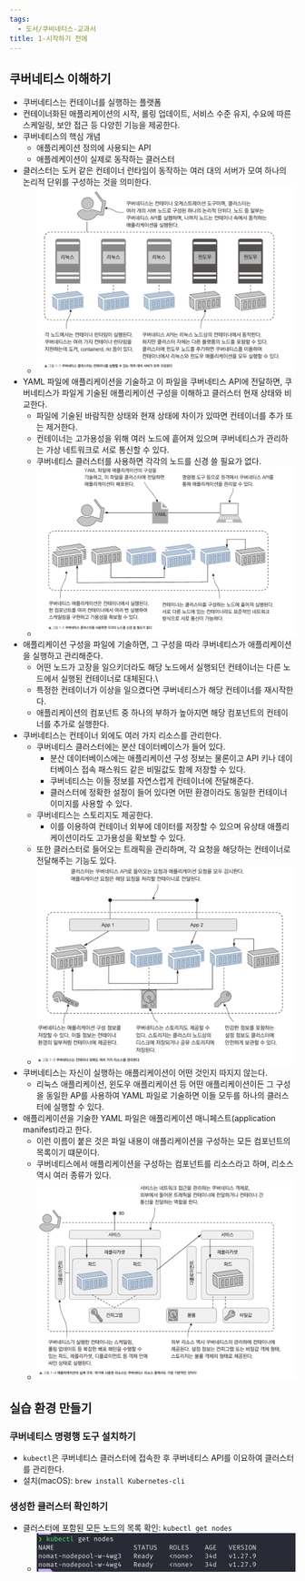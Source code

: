 ```yaml
---
tags:
  - 도서/쿠비네티스-교과서
title: 1-시작하기 전에
---
```

## 쿠버네티스 이해하기

- 쿠버네티스는 컨테이너를 실행하는 플랫폼
- 컨테이너화된 애플리케이션의 시작, 롤링 업데이트, 서비스 수준 유지, 수요에 따른 스케일링, 보안 접근 등 다양힌 기능을 제공한다.
- 쿠버네티스의 핵심 개념
	- 애플리케이션 정의에 사용되는 API
	- 애플레케이션이 실제로 동작하는 클러스터
- 클러스터는 도커 같은 컨테이너 런타임이 동작하는 여러 대의 서버가 모여 하나의 논리적 단위를 구성하는 것을 의미한다.
	- ![](assets/Pasted%20image%2020240623011529.png)
- YAML 파일에 애플리케이션을 기술하고 이 파일을 쿠버네티스 API에 전달하면, 쿠버네티스가 파일게 기술된 애플리케이션 구성을 이해하고 클러스터 현재 상태와 비교한다.
	- 파일에 기술된 바람직한 상태와 현재 상태에 차이가 있따면 컨테이너를 추가 또는 제거한다.
	- 컨테이너는 고가용성을 위해 여러 노드에 흩어져 있으며 쿠버네티스가 관리하는 가상 네트워크로 서로 통신할 수 있다.
	- 쿠버네티스 클러스터를 사용하면 각각의 노드를 신경 쓸 필요가 없다.
	- ![](assets/Pasted%20image%2020240623011907.png)
- 애플리케이션 구성을 파일에 기술하면, 그 구성을 따라 쿠버네티스가 애플리케이션을 실행하고 관리해준다.
	- 어떤 노드가 고장을 일으키더라도 해당 노드에서 실행되던 컨테이너는 다른 노드에서 실행된 컨테이너로 대체된다.\
	- 특정한 컨테이너가 이상을 일으켰다면 쿠버네티스가 해당 컨테이너를 재시작한다.
	- 애플리케이션의 컴포넌트 중 하나의 부하가 높아지면 해당 컴포넌트의 컨테이너를 추가로 실행한다.
- 쿠버네티스는 컨테이너 외에도 여러 가지 리소스를 관리한다.
	- 쿠버네티스 클러스터에는 분산 데이터베이스가 들어 있다.
		- 분산 데이터베이스에는 애플리케이션 구성 정보는 물론이고 API 키나 데이터베이스 접속 패스워드 같은 비밀값도 함께 저장할 수 있다.
		- 쿠버네티스는 이들 정보를 자연스럽게 컨테이너에 전달해준다.
		- 클러스터에 정확한 설정이 들어 있다면 어떤 환경이라도 동일한 컨테이너 이미지를 사용할 수 있다.
	- 쿠버네티스는 스토리지도 제공한다.
		- 이를 이용하여 컨테이너 외부에 데이터를 저장할 수 있으며 유상태 애플리케이션이라도 고가용성을 확보할 수 있다.
	- 또한 클러스터로 들어오는 트래픽을 관리하며, 각 요청을 해당하는 컨테이너로 전달해주는 기능도 있다.
	- ![](assets/Pasted%20image%2020240623012622.png)
- 쿠버네티스는 자신이 실행하는 애플리케이션이 어떤 것인지 따지지 않는다.
	- 리눅스 애플리케이션, 윈도우 애플리케이션 등 어떤 애플리케이션이든 그 구성을 동일한 AP를 사용하여 YAML 파일로 기술하면 이들 모두를 하나의 클러스터에 실행할 수 있다.
- 애플리케이션을 기술한 YAML 파일은 애플리케이션 매니페스트(application manifest)라고 한다.
	- 이런 이름이 붙은 것은 파일 내용이 애플리케이션을 구성하는 모든 컴포넌트의 목록이기 떄문이다.
	- 쿠버네티스에서 애플리케이션을 구성하는 컴포넌트를 리소스라고 하며, 리소스 역시 여러 종류가 있다.
	- ![](assets/Pasted%20image%2020240623012901.png)

## 실습 환경 만들기

### 쿠버네티스 명령행 도구 설치하기

- `kubectl`은 쿠버네티스 클러스터에 접속한 후 쿠버네티스 API를 이요하여 클러스터를 관리한다.
- 설치(macOS): `brew install Kubernetes-cli`

### 생성한 클러스터 확인하기

- 클러스터에 포함된 모든 노드의 목록 확인: `kubectl get nodes`
	- ![](assets/Pasted%20image%2020240623013852.png)
